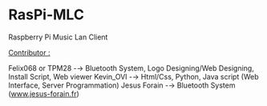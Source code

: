 # RasPi-MLC
Raspberry Pi Music Lan Client


<u>Contributor :</u>

Felix068 or TPM28 -→ Bluetooth System, Logo Designing/Web Designing, Install Script, Web viewer
Kevin_OVI -→ Html/Css, Python, Java script (Web Interface, Server Programmation)
Jesus Forain -→ Bluetooth System (<a href="https://www.jesus-forain.fr/blog/raspberry-pi-en-recepteur-audio-bluetooth-a2dp-audio-sink-112.html">www.jesus-forain.fr</a>)
